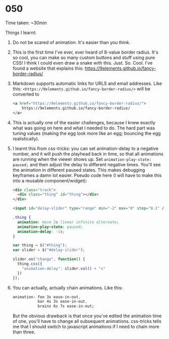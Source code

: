 # 050

Time taken: ~30min

Things I learnt:

1. Do not be scared of animation. It's easier than you think.

2. This is the first time I've ever, ever heard of 8-value border radius. It's so cool, you can make so many custom
buttons and stuff using pure CSS! I think I could even draw a snake with this. Just. So. Cool. I've found a website
that explains this: <https://9elements.github.io/fancy-border-radius/>

3. Markdown supports automatic links for URLS and email addresses. Like this:
`<https://9elements.github.io/fancy-border-radius/>` will be converted to
    
    ```html
    <a href="https://9elements.github.io/fancy-border-radius/">
        https://9elements.github.io/fancy-border-radius/
    </a>
    ```

4. This is actually one of the easier challenges, because I knew exactly what was going on here and what I needed to 
do. The hard part was tuning values (making the egg look more like an egg; bouncing the egg realistically).

5. I learnt this from css-tricks: you can set animation-delay to a negative number, and it will push the playhead back 
in time, so that all animations are running when the viewer shows up. Set `animation-play-state: paused;` and then 
adjust the delay to different negative times. You'll see the animation in different paused states. This makes debugging 
keyframes a damn lot easier. Pseudo code here (I will have to make this into a reusable component/widget):
    
    ```html
    <div class="track">
      <div class="thing" id="thing"></div>
    </div>

    <input id="delay-slider" type="range" min="-2" max="0" step="0.1" />
    ``` 

    ```css
    .thing {
      animation: move 2s linear infinite alternate;
      animation-play-state: paused;
      animation-delay: -1s;
    }
    ```
    
    ```js
    var thing = $("#thing");
    var slider = $("#delay-slider");
    
    slider.on("change", function() {
      thing.css({
        "animation-delay": slider.val() + "s"
      })
    });
    ```

6. You can actually, actually chain animations. Like this:
    
    ```css
    animation: foo 3s ease-in-out, 
               bar 4s 3s ease-in-out, 
               brainz 6s 7s ease-in-out;
    ``` 
    But the obvious drawback is that once you've edited the animation time of one, you'll have to change all subsequent 
    animations. css-tricks tells me that I should switch to javascript animations if I need to chain more than three.
